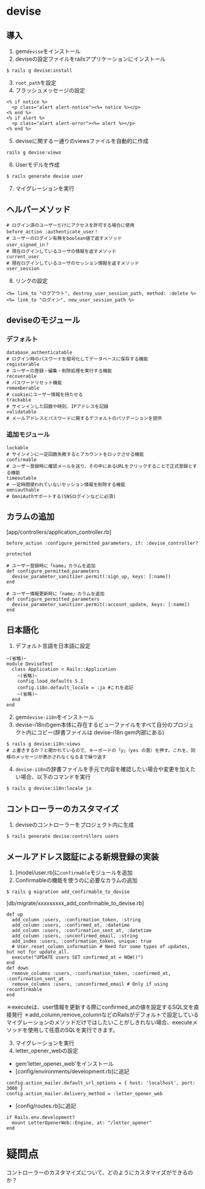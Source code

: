 # devise
## 導入
1. gem`devise`をインストール
2. deviseの設定ファイルをrailsアプリケーションにインストール
```
$ rails g devise:install
```
3. `root_path`を設定
4. フラッシュメッセージの設定
```
<% if notice %>
  <p class="alert alert-notice"><%= notice %></p>
<% end %>
<% if alert %>
  <p class="alert alert-error"><%= alert %></p>
<% end %>
```
5. deviseに関する一通りのviewsファイルを自動的に作成
```
rails g devise:views
```
6. Userモデルを作成
```
$ rails generate devise user
```
7. マイグレーションを実行
## ヘルパーメソッド
```
# ログイン済のユーザーだけにアクセスを許可する場合に使用
before_action :authenticate_user！
# ユーザーのログイン有無をboolean値で返すメソッド
user_signed_in？
# 現在ログインしているユーザの情報を返すメソッド
current_user
# 現在ログインしているユーザのセッション情報を返すメソッド
user_session
```
8. リンクの設定
```
<%= link_to "ログアウト", destroy_user_session_path, method: :delete %>
<%= link_to "ログイン", new_user_session_path %>
```
## deviseのモジュール
### デフォルト
```
database_authenticatable
# ログイン時のパスワードを暗号化してデータベースに保存する機能
registerable
# ユーザーの登録・編集・削除処理を実行する機能
recoverable
# パスワードリセット機能
rememberable
# cookieにユーザー情報を持たせる
trackable
# サインインした回数や時刻、IPアドレスを記録
validatable
# メールアドレスとパスワードに関するデフォルトのバリデーションを提供
```
### 追加モジュール
```
lockable
# サインインに一定回数失敗するとアカウントをロックさせる機能
confirmable
# ユーザー登録時に確認メールを送り、その中にあるURLをクリックすることで正式登録とする機能
timeoutable
# 一定時間使われていないセッション情報を削除する機能
omniauthable
# OmniAuthサポートする(SNSログインなどに必須)
```
## カラムの追加
[app/controllers/application_controller.rb]
```
before_action :configure_permitted_parameters, if: :devise_controller?

protected

# ユーザー登録時に「name」カラムを追加
def configure_permitted_parameters
  devise_parameter_sanitizer.permit(:sign_up, keys: [:name])
end

# ユーザー情報更新時に「name」カラムを追加
def configure_permitted_parameters
  devise_parameter_sanitizer.permit(:account_update, keys: [:name])
end
```
## 日本語化
1. デフォルト言語を日本語に設定
```
~(省略)~
module DeviseTest
  class Application < Rails::Application
    ~(省略)~
    config.load_defaults 5.1
    config.i18n.default_locale = :ja #これを追記
    ~(省略)~
  end
end
```
2. gem`devise-i18n`をインストール
3. devise-i18nのgem本体に存在するビューファイルをすべて自分のプロジェクト内にコピー(辞書ファイルは devise-i18n gem内部にある)
```
$ rails g devise:i18n:views
# 上書きするか？と聞かれているので、キーボードの「y」（yes の意）を押す。これを、同様のメッセージが表示されなくなるまで繰り返す
```
4. `devise-i18n`の辞書ファイルを手元で内容を確認したい場合や変更を加えたい場合、以下のコマンドを実行
```
$ rails g devise:i18n:locale ja
```
## コントローラーのカスタマイズ
1. deviseのコントローラーをプロジェクト内に生成
```
$ rails generate devise:controllers users
```
## メールアドレス認証による新規登録の実装
1. [model/user.rb]に`confirmable`モジュールを追加
2. Confirmableの機能を使うのに必要なカラムの追加
```
$ rails g migration add_confirmable_to_devise
```
[db/migrate/xxxxxxxxx_add_confirmable_to_devise.rb]
```
def up
  add_column :users, :confirmation_token, :string
  add_column :users, :confirmed_at, :datetime
  add_column :users, :confirmation_sent_at, :datetime
  add_column :users, :unconfirmed_email, :string
  add_index :users, :confirmation_token, unique: true
  # User.reset_column_information # Need for some types of updates, but not for update_all.
  execute("UPDATE users SET confirmed_at = NOW()")
end
def down
  remove_columns :users, :confirmation_token, :confirmed_at, :confirmation_sent_at
  remove_columns :users, :unconfirmed_email # Only if using reconfirmable
end
```
＊executeは、user情報を更新する際にconfirmed_atの値を設定するSQL文を直接発行
＊add_column,remove_columnなどのRailsがデフォルトで設定しているマイグレーションのメソッドだけではしたいことがしきれない場合、executeメソッドを使用して任意のSQLを実行できます。

3. マイグレーションを実行
4. letter_opener_webの設定
  - gem'letter_opener_web'をインストール
  - [config/environments/development.rb]に追記
```
config.action_mailer.default_url_options = { host: 'localhost', port: 3000 }
config.action_mailer.delivery_method = :letter_opener_web
```
  - [config/routes.rb]に追記
```
if Rails.env.development?
  mount LetterOpenerWeb::Engine, at: "/letter_opener"
end
```
# 疑問点
コントローラーのカスタマイズについて、どのようにカスタマイズができるのか？
